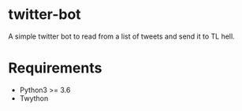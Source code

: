 # twitter-bot
A simple twitter bot to read from a list of tweets and send it to TL hell. 

# Requirements
 * Python3 >= 3.6
 * Twython
